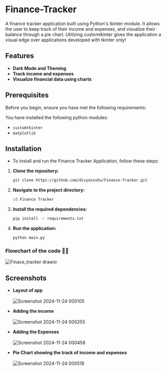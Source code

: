 # Finance-Tracker
A finance tracker application built using Python's tkinter module. It allows the user to keep track of their income and expenses, and visualize their balance through a pie chart. Utilizing customtkinter gives the application a visual edge over applications developed with tkinter only! 

## Features

- **Dark Mode and Theming**
- **Track income and expenses**
- **Visualize financial data using charts**

## Prerequisites

Before you begin, ensure you have met the following requirements:

You have installed the following python modules:

* `customtkinter`
* `matplotlib`

## Installation
- To install and run the Finance Tracker Application, follow these steps:

1. **Clone the repository:**
   ```sh
   git clone https://github.com/divyansshu/Finance-Tracker.git

2. **Navigate to the project directory:**
   ```sh
   cd Finance Tracker
3. **Install the required dependencies:**
   ```sh
   pip install -r requirements.txt 
4. **Run the application:**
   ```sh
   python main.py

### Flowchart of the code 🤹‍♀️

![Finace_tracker drawio](https://github.com/otahina/python-mini-project/assets/108225969/5a5e379a-6aae-48cb-8a22-482c4051f844)

## Screenshots

- **Layout of app**<br>  
![Screenshot 2024-11-24 000105](https://github.com/user-attachments/assets/89339fba-5163-4c1e-a2e7-d9b9e45ca76c)

- **Adding the income**<br><br>
![Screenshot 2024-11-24 000255](https://github.com/user-attachments/assets/fe75215f-956b-4084-ae68-40e15bf484ff)

- **Adding the Expenses**<br><br>
![Screenshot 2024-11-24 000458](https://github.com/user-attachments/assets/062905d1-f77a-4d80-8d2e-81ebd553332c)

- **Pie Chart showing the track of income and expenses**<br><br>
![Screenshot 2024-11-24 000518](https://github.com/user-attachments/assets/04534ae0-0340-4722-8fc5-587659316ecf)


